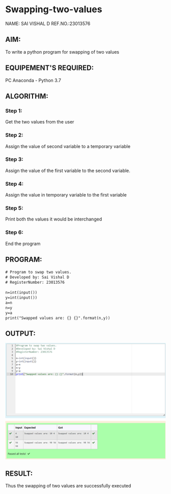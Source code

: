 # Swapping-two-values
NAME: SAI VISHAL D REF.NO.:23013576
## AIM:
To write a python program for swapping of two values
## EQUIPEMENT'S REQUIRED: 
PC
Anaconda - Python 3.7
## ALGORITHM: 
### Step 1:
Get the two values from the user
### Step 2: 
Assign the value of second variable to a temporary variable 
### Step 3: 
Assign the value of the first variable to the second variable.
### Step 4:  
Assign the value in temporary variable to the first variable
### Step 5: 
Print both the values it would be interchanged
### Step 6: 
End the program
## PROGRAM:
``````
# Program to swap two values.
# Developed by: Sai Vishal D 
# RegisterNumber: 23013576

n=int(input())
y=int(input())
a=n
n=y
y=a
print("Swapped values are: {} {}".format(n,y)) 
``````

## OUTPUT:
![Alt text](<Screenshot 2023-10-20 093458.png>)

## RESULT:
Thus the swapping of two values are successfully executed



